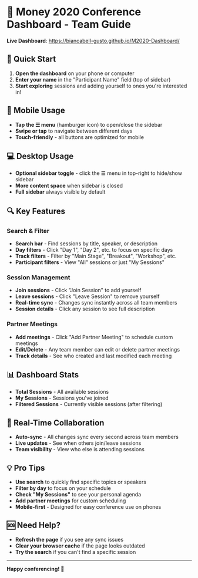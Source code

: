 # 🎯 Money 2020 Conference Dashboard - Team Guide

**Live Dashboard**: https://biancabell-gusto.github.io/M2020-Dashboard/

## 🚀 Quick Start

1. **Open the dashboard** on your phone or computer
2. **Enter your name** in the "Participant Name" field (top of sidebar)
3. **Start exploring** sessions and adding yourself to ones you're interested in!

## 📱 Mobile Usage

- **Tap the ☰ menu** (hamburger icon) to open/close the sidebar
- **Swipe or tap** to navigate between different days
- **Touch-friendly** - all buttons are optimized for mobile

## 💻 Desktop Usage

- **Optional sidebar toggle** - click the ☰ menu in top-right to hide/show sidebar
- **More content space** when sidebar is closed
- **Full sidebar** always visible by default

## 🔍 Key Features

### **Search & Filter**
- **Search bar** - Find sessions by title, speaker, or description
- **Day filters** - Click "Day 1", "Day 2", etc. to focus on specific days
- **Track filters** - Filter by "Main Stage", "Breakout", "Workshop", etc.
- **Participant filters** - View "All" sessions or just "My Sessions"

### **Session Management**
- **Join sessions** - Click "Join Session" to add yourself
- **Leave sessions** - Click "Leave Session" to remove yourself
- **Real-time sync** - Changes sync instantly across all team members
- **Session details** - Click any session to see full description

### **Partner Meetings**
- **Add meetings** - Click "Add Partner Meeting" to schedule custom meetings
- **Edit/Delete** - Any team member can edit or delete partner meetings
- **Track details** - See who created and last modified each meeting

## 📊 Dashboard Stats

- **Total Sessions** - All available sessions
- **My Sessions** - Sessions you've joined
- **Filtered Sessions** - Currently visible sessions (after filtering)

## 🔄 Real-Time Collaboration

- **Auto-sync** - All changes sync every second across team members
- **Live updates** - See when others join/leave sessions
- **Team visibility** - View who else is attending sessions

## 💡 Pro Tips

- **Use search** to quickly find specific topics or speakers
- **Filter by day** to focus on your schedule
- **Check "My Sessions"** to see your personal agenda
- **Add partner meetings** for custom scheduling
- **Mobile-first** - Designed for easy conference use on phones

## 🆘 Need Help?

- **Refresh the page** if you see any sync issues
- **Clear your browser cache** if the page looks outdated
- **Try the search** if you can't find a specific session

---

**Happy conferencing! 🎉**
